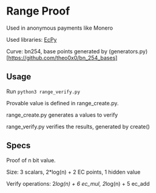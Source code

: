 # Range Proof

Used in anonymous payments like Monero

Used libraries: [EcPy](https://pypi.org/project/ECPy/)

Curve: bn254, base points generated by (generators.py)[https://github.com/theo0x0/bn_254_bases]


## Usage 
Run `python3 range_verify.py`

Provable value is defined in range_create.py.

range_create.py generates a values to verify

range_verify.py verifies the results, generated by create()

## Specs
Proof of n bit value.

Size: 3 scalars, 2*log(n) + 2 EC points, 1 hidden value

Verify operations: 2*log(n) + 6 ec_mul, 2*log(n) + 5 ec_add

